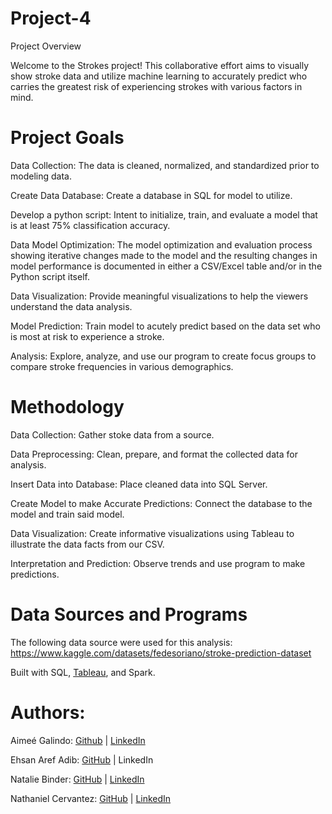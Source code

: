 # Project-4
Project Overview

Welcome to the Strokes project! This collaborative effort aims to visually show stroke data and utilize machine learning to accurately predict who carries the greatest risk of experiencing strokes with various factors in mind.


# Project Goals

Data Collection: The data is cleaned, normalized, and standardized prior to modeling data.

Create Data Database: Create a database in SQL for model to utilize.  

Develop a python script: Intent to initialize, train, and evaluate a model that is at least 75% classification accuracy.

Data Model Optimization: The model optimization and evaluation process showing iterative changes made to the model and the resulting changes in model performance is documented in either a CSV/Excel table and/or in the Python script itself.

Data Visualization: Provide meaningful visualizations to help the viewers understand the data analysis.

Model Prediction: Train model to acutely predict based on the data set who is most at risk to experience a stroke.

Analysis: Explore, analyze, and use our program to create focus groups to compare stroke frequencies in various demographics.


# Methodology

Data Collection: Gather stoke data from a source.

Data Preprocessing: Clean, prepare, and format the collected data for analysis.

Insert Data into Database: Place cleaned data into SQL Server.

Create Model to make Accurate Predictions: Connect the database to the model and train said model.

Data Visualization: Create informative visualizations using Tableau to illustrate the data facts from our CSV.

Interpretation and Prediction: Observe trends and use program to make predictions.

# Data Sources and Programs

The following data source were used for this analysis:
https://www.kaggle.com/datasets/fedesoriano/stroke-prediction-dataset

Built with SQL, [Tableau](https://public.tableau.com/app/profile/ehsan.aref.adib/viz/Project4_17010568522790/AgeGenderMarried), and Spark.


# Authors:
Aimeé Galindo: [Github](https://github.com/aimeegalindo) | [LinkedIn](https://www.linkedin.com/in/aimeegalindo/)

Ehsan Aref Adib: [GitHub](https://github.com/ehsan55555) | LinkedIn

Natalie Binder: [GitHub](https://github.com/NatalieBinder) | [LinkedIn](https://www.linkedin.com/in/natalie-binder-936b1a233/)

Nathaniel Cervantez: [GitHub](https://github.com/nCervantez) | [LinkedIn](https://www.linkedin.com/in/nathaniel-cervantez-234497278/)
